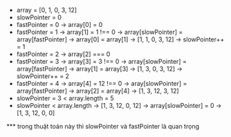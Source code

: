 - array = [0, 1, 0, 3, 12]
- slowPointer = 0
- fastPointer = 0 -> array[0] = 0
- fastPointer = 1 -> array[1] = 1 !== 0 -> array[slowPointer] = array[fastPointer] -> array[0] = array[1] -> [1, 1, 0, 3, 12] -> slowPointer++ = 1
- fastPointer = 2 -> array[2] === 0
- fastPointer = 3 -> array[3] = 3 !== 0 -> array[slowPointer] = array[fastPointer] -> array[1] = array[3] -> [1, 3, 0, 3, 12] -> slowPointer++ = 2
- fastPointer = 4 -> array[4] = 12 !== 0 -> aray[slowPointer] = array[fastPointer] -> array[2] = array[4] -> [1, 3, 12, 3, 12]
- slowPointer = 3 < array.length = 5
- slowPointer < array.length -> [1, 3, 12, 0, 12] -> array[slowPointer] = 0
  -> [1, 3, 12, 0, 0]

\*\*\* trong thuật toán này thì slowPointer và fastPointer là quan trọng
